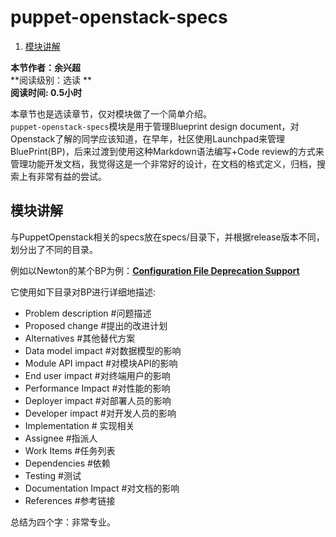 # puppet-openstack-specs

1. [模块讲解](#模块讲解)

**本节作者：余兴超**    
**阅读级别：选读 **  
**阅读时间: 0.5小时**

本章节也是选读章节，仅对模块做了一个简单介绍。   
`puppet-openstack-specs`模块是用于管理Blueprint design document，对Openstack了解的同学应该知道，在早年，社区使用Launchpad来管理BluePrint(BP)，后来过渡到使用这种Markdown语法编写+Code review的方式来管理功能开发文档，我觉得这是一个非常好的设计，在文档的格式定义，归档，搜索上有非常有益的尝试。

## 模块讲解

与PuppetOpenstack相关的specs放在specs/目录下，并根据release版本不同，划分出了不同的目录。

例如以Newton的某个BP为例：[**Configuration File Deprecation Support**](https://github.com/openstack/puppet-openstack-specs/blob/master/specs/newton/config-deprecation-for-inifile-provider.rst)

它使用如下目录对BP进行详细地描述:

- Problem description  #问题描述
- Proposed change  #提出的改进计划
 - Alternatives  #其他替代方案
 - Data model impact  #对数据模型的影响
 - Module API impact  #对模块API的影响
 - End user impact    #对终端用户的影响
 - Performance Impact #对性能的影响
 - Deployer impact    #对部署人员的影响
 - Developer impact   #对开发人员的影响
- Implementation  # 实现相关
 - Assignee  #指派人
 - Work Items #任务列表
- Dependencies  #依赖
- Testing  #测试
- Documentation Impact #对文档的影响
- References #参考链接

总结为四个字：非常专业。